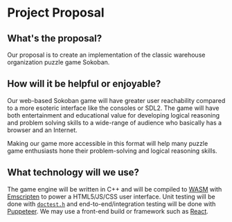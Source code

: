 # Project Proposal

## What's the proposal?

Our proposal is to create an implementation of the classic warehouse organization puzzle game Sokoban.

## How will it be helpful or enjoyable?

Our web-based Sokoban game will have greater user reachability compared to a more esoteric interface like the consoles or SDL2. The game will have both entertainment and educational value for developing logical reasoning and problem solving skills to a wide-range of audience who basically has a browser and an Internet.

Making our game more accessible in this format will help many puzzle game enthusiasts hone their problem-solving and logical reasoning skills.

## What technology will we use?

The game engine will be written in C++ and will be compiled to [WASM](https://en.wikipedia.org/wiki/WebAssembly) with [Emscripten](https://en.wikipedia.org/wiki/Emscripten) to power a HTML5/JS/CSS user interface. Unit testing will be done with [`doctest.h`](https://github.com/sheredom/utest.h) and end-to-end/integration testing will be done with [Puppeteer](https://github.com/puppeteer/puppeteer). We may use a front-end build or framework such as [React](https://reactjs.org/).

